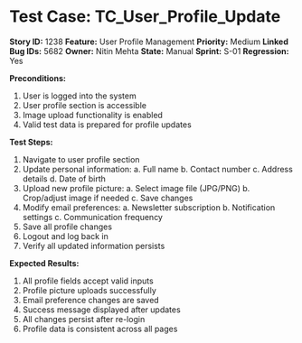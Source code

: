 # Test Case: TC_User_Profile_Update
**Story ID:** 1238
**Feature:** User Profile Management
**Priority:** Medium
**Linked Bug IDs:** 5682
**Owner:** Nitin Mehta
**State:** Manual
**Sprint:** S-01
**Regression:** Yes

**Preconditions:**
1. User is logged into the system
2. User profile section is accessible
3. Image upload functionality is enabled
4. Valid test data is prepared for profile updates

**Test Steps:**
1. Navigate to user profile section
2. Update personal information:
   a. Full name
   b. Contact number
   c. Address details
   d. Date of birth
3. Upload new profile picture:
   a. Select image file (JPG/PNG)
   b. Crop/adjust image if needed
   c. Save changes
4. Modify email preferences:
   a. Newsletter subscription
   b. Notification settings
   c. Communication frequency
5. Save all profile changes
6. Logout and log back in
7. Verify all updated information persists

**Expected Results:**
1. All profile fields accept valid inputs
2. Profile picture uploads successfully
3. Email preference changes are saved
4. Success message displayed after updates
5. All changes persist after re-login
6. Profile data is consistent across all pages